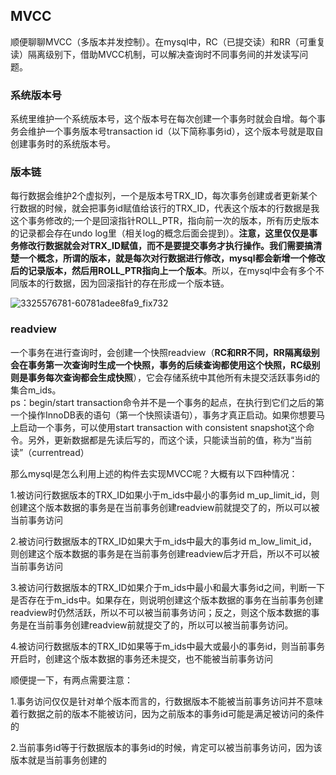 ## MVCC
顺便聊聊MVCC（多版本并发控制）。在mysql中，RC（已提交读）和RR（可重复读）隔离级别下，借助MVCC机制，可以解决查询时不同事务间的并发读写问题。

### 系统版本号 ###

系统里维护一个系统版本号，这个版本号在每次创建一个事务时就会自增。每个事务会维护一个事务版本号transaction id（以下简称事务id），这个版本号就是取自创建事务时的系统版本号。

### 版本链 ###

每行数据会维护2个虚拟列，一个是版本号TRX_ID，每次事务创建或者更新某个行数据的时候，就会把事务id赋值给该行的TRX_ID，代表这个版本的行数据是我这个事务修改的;一个是回滚指针ROLL_PTR，指向前一次的版本，所有历史版本的记录都会存在undo log里（相关log的概念后面会提到）。**注意，这里仅仅是事务修改行数据就会对TRX_ID赋值，而不是要提交事务才执行操作。我们需要搞清楚一个概念，所谓的版本，就是每次对行数据进行修改，mysql都会新增一个修改后的记录版本，然后用ROLL_PTR指向上一个版本**。所以，在mysql中会有多个不同版本的行数据，因为回滚指针的存在形成一个版本链。

![3325576781-60781adee8fa9_fix732](https://user-images.githubusercontent.com/31581862/114859808-d0d82b00-9e1d-11eb-9633-8217799a440c.png)

### readview ###

一个事务在进行查询时，会创建一个快照readview（**RC和RR不同，RR隔离级别会在事务第一次查询时生成一个快照，事务的后续查询都使用这个快照，RC级别则是事务每次查询都会生成快照**），它会存储系统中其他所有未提交活跃事务id的集合m_ids。\
ps：begin/start transaction命令并不是⼀个事务的起点，在执⾏到它们之后的第⼀个操作InnoDB表的语句（第⼀个快照读语句），事务才真正启动。如果你想要⻢上启动⼀个事务，可以使⽤start transaction with consistent snapshot这个命令。另外，更新数据都是先读后写的，⽽这个读，只能读当前的值，称为“当前读”（currentread）

那么mysql是怎么利用上述的构件去实现MVCC呢？大概有以下四种情况：

1.被访问行数据版本的TRX_ID如果小于m_ids中最小的事务id m_up_limit_id，则创建这个版本数据的事务是在当前事务创建readview前就提交了的，所以可以被当前事务访问

2.被访问行数据版本的TRX_ID如果大于m_ids中最大的事务id m_low_limit_id，则创建这个版本数据的事务是在当前事务创建readview后才开启，所以不可以被当前事务访问

3.被访问行数据版本的TRX_ID如果介于m_ids中最小和最大事务id之间，判断一下是否存在于m_ids中。如果存在，则说明创建这个版本数据的事务在当前事务创建readview时仍然活跃，所以不可以被当前事务访问；反之，则这个版本数据的事务是在当前事务创建readview前就提交了的，所以可以被当前事务访问。

4.被访问行数据版本的TRX_ID如果等于m_ids中最大或最小的事务id，则当前事务开启时，创建这个版本数据的事务还未提交，也不能被当前事务访问

顺便提一下，有两点需要注意：

1.事务访问仅仅是针对单个版本而言的，行数据版本不能被当前事务访问并不意味着行数据之前的版本不能被访问，因为之前版本的事务id可能是满足被访问的条件的

2.当前事务id等于行数据版本的事务id的时候，肯定可以被当前事务访问，因为该版本就是当前事务创建的

